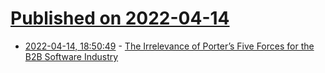 # [Published on 2022-04-14](index.md)

* [2022-04-14, 18:50:49](https://news.ycombinator.com/item?id=31031528) - [The Irrelevance of Porter’s Five Forces for the B2B Software Industry](https://jhcblog.juliehuntconsulting.com/2012/12/the-irrelevance-of-porters-five-forces-for-the-b2b-software-industry.html)
